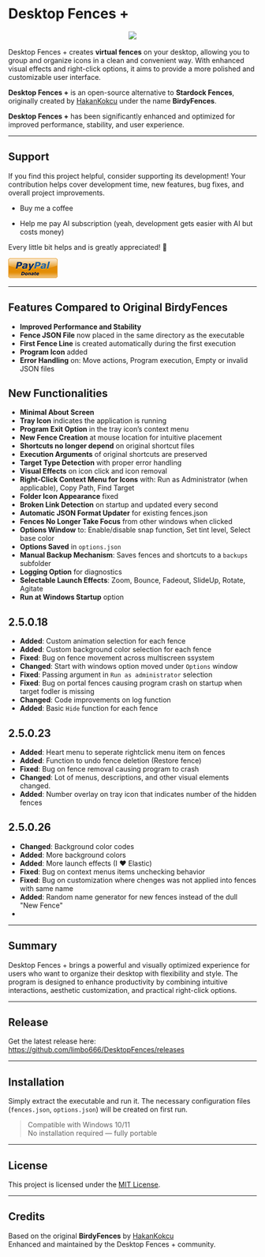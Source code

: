 # Desktop Fences +

<p align="center">
  <img src="https://github.com/user-attachments/assets/fb7f3da9-2e1f-4f79-90dc-33994ff33104" />
</p>


Desktop Fences + creates **virtual fences** on your desktop, allowing you to group and organize icons in a clean and convenient way. With enhanced visual effects and right-click options, it aims to provide a more polished and customizable user interface.

**Desktop Fences +** is an open-source alternative to **Stardock Fences**, originally created by [HakanKokcu](https://github.com/HakanKokcu) under the name **BirdyFences**.

**Desktop Fences +** has been significantly enhanced and optimized for improved performance, stability, and user experience.

---

##  Support
If you find this project helpful, consider supporting its development!
Your contribution helps cover development time, new features, bug fixes, and overall project improvements.

 - Buy me a coffee

 - Help me pay AI subscription (yeah, development gets easier with AI but costs money)

Every little bit helps and is greatly appreciated! 🙏


[![Donate](https://github.com/limbo666/DesktopFences/blob/main/Imgs/donate.png)](https://www.paypal.com/donate/?hosted_button_id=M8H4M4R763RBE)

---

##  Features Compared to Original BirdyFences

-  **Improved Performance and Stability**
-  **Fence JSON File** now placed in the same directory as the executable
-  **First Fence Line** is created automatically during the first execution
-  **Program Icon** added
-  **Error Handling** on: Move actions, Program execution, Empty or invalid JSON files

##  New Functionalities
-  **Minimal About Screen**
-  **Tray Icon** indicates the application is running
-  **Program Exit Option** in the tray icon’s context menu
-  **New Fence Creation** at mouse location for intuitive placement
-  **Shortcuts no longer depend** on original shortcut files
-  **Execution Arguments** of original shortcuts are preserved
-  **Target Type Detection** with proper error handling
-  **Visual Effects** on icon click and icon removal
-  **Right-Click Context Menu for Icons** with: Run as Administrator (when applicable), Copy Path, Find Target
-  **Folder Icon Appearance** fixed
-  **Broken Link Detection** on startup and updated every second
-  **Automatic JSON Format Updater** for existing fences.json
-  **Fences No Longer Take Focus** from other windows when clicked
-  **Options Window** to: Enable/disable snap function, Set tint level, Select base color
-  **Options Saved** in `options.json`
-  **Manual Backup Mechanism**:  Saves fences and shortcuts to a `backups` subfolder
-  **Logging Option** for diagnostics
-  **Selectable Launch Effects**: Zoom, Bounce, Fadeout, SlideUp, Rotate, Agitate
-  **Run at Windows Startup** option

##  2.5.0.18
-  **Added**:  Custom animation selection for each fence
-  **Added**:  Custom background color selection for each fence
-  **Fixed**:  Bug on fence movement across multiscreen ssystem
-  **Changed**:  Start with windows option moved under `Options` window
-  **Fixed**: Passing argument in `Run as administrator` selection
-  **Fixed**: Bug on portal fences causing program crash on startup when target fodler is missing
-  **Changed**:  Code improvements on log function
-  **Added**:  Basic `Hide` function for each fence
  

##  2.5.0.23
-  **Added**:  Heart menu to seperate rightclick menu item on fences 
-  **Added**:  Function to undo fence deletion (Restore fence)
-  **Fixed**:  Bug on fence removal causing program to crash
-  **Changed**:  Lot of menus, descriptions, and other visual elements changed.
-  **Added**:  Number overlay on tray icon that indicates number of the hidden fences 


##  2.5.0.26
-  **Changed**:  Background color codes
-  **Added**:  More background colors
-  **Added**:  More launch effects (I ♥ Elastic)
-  **Fixed**:  Bug on context menus items unchecking behavior
-  **Fixed**:  Bug on customization where chenges was not applied into fences with same name
-  **Added**:  Random name generator for new fences instead of the dull "New Fence"
-   
---

##  Summary

Desktop Fences + brings a powerful and visually optimized experience for users who want to organize their desktop with flexibility and style. The program is designed to enhance productivity by combining intuitive interactions, aesthetic customization, and practical right-click options.

---

##  Release
Get the latest release here:
https://github.com/limbo666/DesktopFences/releases


---

##  Installation

Simply extract the executable and run it. The necessary configuration files (`fences.json`, `options.json`) will be created on first run.

>  Compatible with Windows 10/11  
>  No installation required — fully portable

---

##  License

This project is licensed under the [MIT License](License.md).

---

##  Credits

Based on the original **BirdyFences** by [HakanKokcu](https://github.com/HakanKokcu)  
Enhanced and maintained by the Desktop Fences + community.









